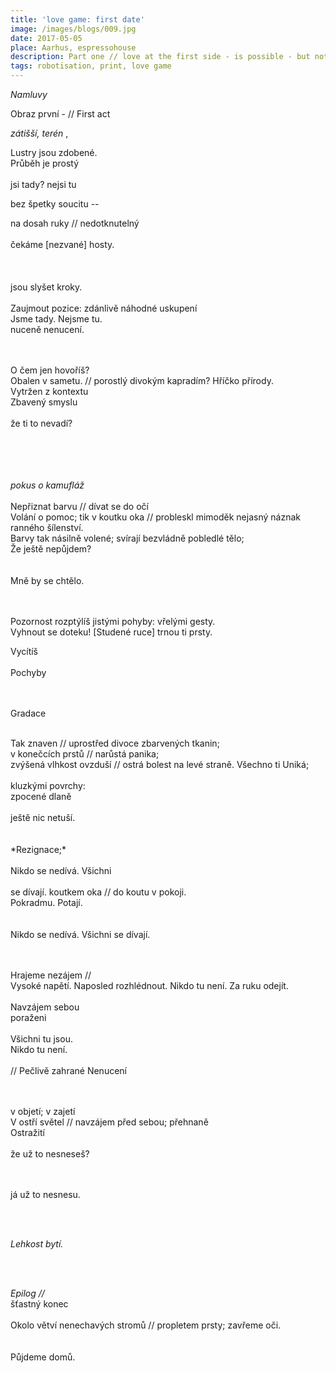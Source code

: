 ```yaml
---
title: 'love game: first date'
image: /images/blogs/009.jpg
date: 2017-05-05
place: Aarhus, espressohouse
description: Part one // love at the first side - is possible - but not required
tags: robotisation, print, love game
---
```


_Namluvy_

<!-- ze serie mych poslednich schuzek z Tinderu
prubeh je vzdycky vicemene stejny -->

<!--
Díváš se?

-- Nedíváš?
Skrze mě // na mě


co reknes tem ktere
prijdou po me-->

<p class="underlined bolded">
Obraz první -
// First act
</p>

<!--
kavárna; předčasný problém v komunikaci; schůzka první<br>
v nevyžádaném západu slunce lhostejně zastaveným městskou aglomerací:<br>
dva lidé co nechtějí být kategorizováni; bezvládně zapadlí uprostřed semišové sedačky; v košilích s alternativními potisky<br>
stísněni v malém prostoru mezi osaměním a přehnanými očekáváními, začíná pršet.
<br>
<br>
-->

_zátišší, terén_ , <!--rozmístění-->

Lustry jsou zdobené.<br>
Průběh je prostý<br>
<br>
jsi tady? nejsi tu<br>

<!--s absenci-->bez špetky soucitu --<br>

na dosah ruky //
nedotknutelný<br>
<br>
čekáme [nezvané] hosty.
<br>
<br>
<br>
<br>
jsou slyšet kroky.
<br><br>
Zaujmout pozice: zdánlivě náhodné uskupení
<br>
Jsme tady. Nejsme tu.
<br>
nuceně nenucení.
<br>
<br>
<br>

O čem jen hovoříš?
<br>
Obalen v sametu. // porostlý divokým kapradím?
Hříčko přírody.
<br>
Vytržen z kontextu
<br>
Zbavený smyslu
<br>
<br>
že ti to nevadí?
<br>
<br>
<br>
<br>
<br><!--
Jako člun ve vlnách
<br>
Střídavě ztrácíš se z obzoru
<br>
Jsme tady. Nejsme tu.
<br>
V záplavě křiklavých textilií
<br>
<br>
<br>-->

<!--*manuál k nedůsledné kamufláži*-->

_pokus o kamufláž_
<br>
<br>
Nepřiznat barvu //
dívat se do očí
<br>
Volání o pomoc; tik v koutku oka //
probleskl mimoděk
nejasný náznak ranného šílenství.
<br>
Barvy tak násilně volené;
svírají bezvládně pobledlé tělo;
<br>
Že ještě nepůjdem?<br><br><br>
Mně by se chtělo.
<br><br><br>

<!--

Zoufale uvězněn uprostřed gauče
v této tak (nevinné) kompozici -
Nápadně Exotický.

Metoda omylu.
Daleko. Blízko.
Marně tu nacházíš.
Východisko.
-->

Pozornost rozptýlíš jistými pohyby: vřelými gesty.<br>
Vyhnout se doteku!
[Studené ruce]
trnou ti prsty.<br>

<!--
Líbíš se. nelíbíš?
-->

Vycítíš
<br><br>Pochyby
<br><br><br>

<p class="underlined">Gradace</p>
<br>
Tak znaven //
uprostřed divoce zbarvených tkanin;<br>
v konečcích prstů //
narůstá panika;<br>
zvýšená vlhkost ovzduší //
ostrá bolest na levé straně.
Všechno ti Uniká;
<br><br>
kluzkými povrchy:<br>
zpocené dlaně<br><br>
ještě nic netuší.
<!--
cítíš
pach rybiny
nedívej se na ně
-->
<br><br><br>
*Rezignace;*<br><br>
<!--
Nakonec přemožen
Vezmeš mě za ruku
-->
Nikdo se nedívá.
Všichni<br><br>
se dívají.
koutkem oka // do koutu v pokoji.<br>
Pokradmu. Potají.<br>
<br><br>
Nikdo se nedívá.
Všichni se dívají.<br>

<br><br>
Hrajeme nezájem //<br>
Vysoké napětí.
Naposled rozhlédnout. Nikdo tu není.
Za ruku odejít.<br><br>
Navzájem sebou<br>
poraženi <br><br>
Všichni tu jsou. <br>
Nikdo tu není.<br>
<br>
// Pečlivě zahrané Nenucení<br>

<!--

po obloze
v rezignované
symbióze
-->

<!--sami sobě paraziti-->

<br><br>
v objetí; v zajetí<br>
V ostří světel //
navzájem před sebou; přehnaně<br>
Ostražití
<br><br>
že už to nesneseš?
<br><br><br>

já už to nesnesu.

<br><br>

_Lehkost bytí._

<br><br>

_Epilog //_<br>
šťastný konec
<br><br>
Okolo větví nenechavých stromů // propletem prsty; zavřeme oči.<br><br><br>
Půjdeme domů.
